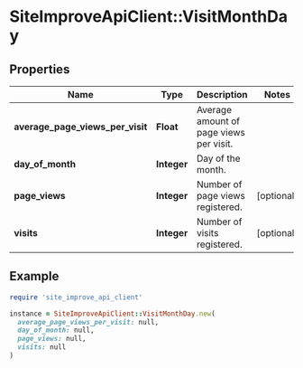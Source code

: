 # SiteImproveApiClient::VisitMonthDay

## Properties

| Name | Type | Description | Notes |
| ---- | ---- | ----------- | ----- |
| **average_page_views_per_visit** | **Float** | Average amount of page views per visit. |  |
| **day_of_month** | **Integer** | Day of the month. |  |
| **page_views** | **Integer** | Number of page views registered. | [optional] |
| **visits** | **Integer** | Number of visits registered. | [optional] |

## Example

```ruby
require 'site_improve_api_client'

instance = SiteImproveApiClient::VisitMonthDay.new(
  average_page_views_per_visit: null,
  day_of_month: null,
  page_views: null,
  visits: null
)
```

